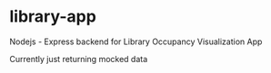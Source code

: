library-app
===========

Nodejs - Express backend for Library Occupancy Visualization App

Currently just returning mocked data 
